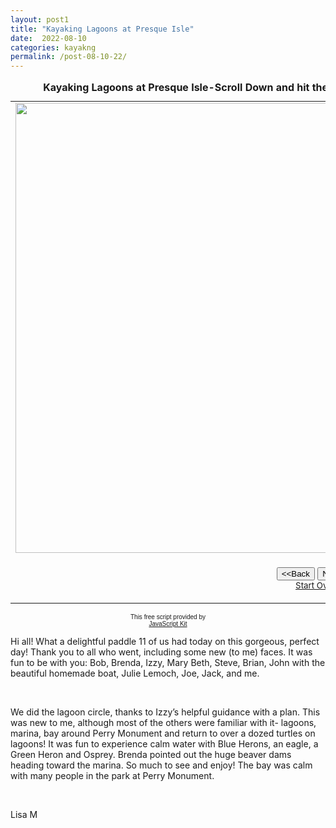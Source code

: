 ```yaml
---
layout: post1
title: "Kayaking Lagoons at Presque Isle"
date:  2022-08-10
categories: kayakng
permalink: /post-08-10-22/
---
```



<table border="0" cellpadding="0">
  <caption><strong>Kayaking Lagoons at Presque Isle-Scroll Down and hit the Next button to view slide show,read the story below.</strong></caption>
  <tr>
    <td width="100%"><img src="https://i.imgur.com/SxH43Fth.jpg" width="960" height="720" class="responsive" name="photoslider"></td>
  </tr>
  <tr>
    <td width="100%"><form method="POST" name="rotater">
      <div align="center"><center><p><script language="JavaScript1.1">
var photos=new Array()
var which=0

/*Change the below variables to reference your own images. You may have as many images in the slider as you wish*/
photos[0]="https://i.imgur.com/SxH43Fth.jpg"
photos[1]="https://i.imgur.com/jFfweNBh.jpg"
photos[2]="https://i.imgur.com/zcoLAdbh.jpg"
photos[3]="https://i.imgur.com/Hv1myFUh.jpg"
photos[4]="https://i.imgur.com/ufCPnVCh.jpg"
photos[5]="https://i.imgur.com/IPuoo1Xh.jpg"
photos[6]="https://i.imgur.com/dgeiS7eh.jpg"
photos[7]="https://i.imgur.com/JUMqS8ih.jpg"
photos[8]="https://i.imgur.com/Df38eS6h.jpg"
photos[9]="https://i.imgur.com/XD7aa3Kh.jpg"


function backward(){
if (which>0){
window.status=''
which--
document.images.photoslider.src=photos[which]
}
}

function forward(){
if (which<photos.length-1){
which++
document.images.photoslider.src=photos[which]
}
else window.status='End of gallery'
}
</script><input type="button" value="&lt;&lt;Back" name="B2"
      onClick="backward()"> <input type="button" value="Next&gt;&gt;" name="B1"
      onClick="forward()"><br>
      <a href="#" onClick="which=1;backward();return false"><small>Start Over</small></a></p>
      </center></div>
    </form>
    </td>
  </tr>
</table>

<p align="center"><font face="arial" size="-2">This free script provided by</font><br>
<font face="arial, helvetica" size="-2"><a href="http://javascriptkit.com">JavaScript
Kit</a></font></p>


<p>Hi all!
What a delightful paddle 11 of us had today on this gorgeous, perfect day!
Thank you to all who went, including some new (to me) faces. It was fun to be with you:
Bob, Brenda, Izzy, Mary Beth, Steve, Brian, John with the beautiful homemade boat, Julie Lemoch, Joe, Jack, and me.</p><br>


<p>We did the lagoon circle, thanks to Izzy’s helpful guidance with a  plan. This was new to me, although most of the others were familiar with it- lagoons, marina, bay around Perry Monument and return to over a dozed turtles on lagoons!
It was fun to experience calm water with Blue Herons, an eagle, a Green Heron and Osprey.
Brenda pointed out the huge beaver dams heading toward the marina. So much to see and enjoy! The bay was calm with many people in the park at Perry Monument.
</p><br>
<p>Lisa M</p><br>


 
<br>
<br>
